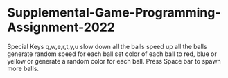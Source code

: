 # Supplemental-Game-Programming-Assignment-2022
Special Keys q,w,e,r,t,y,u 
slow down all the balls
speed up all the balls
generate random speed for each ball
set color of each ball to red, blue or yellow or generate a random color for each ball.
Press Space bar to spawn more balls.
